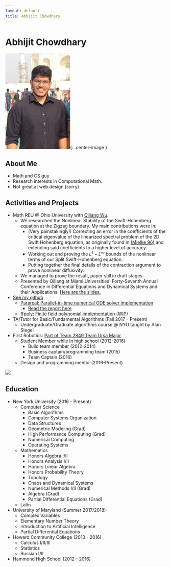 ```yaml
---
layout: default
title: Abhijit Chowdhary
---
```

# Abhijit Chowdhary

![](resources/profilepic.jpg){: .center-image }

## About Me
- Math and CS guy
- Research interests in Computational Math.
- Not great at web design (sorry)

## Activities and Projects

- Math REU @ Ohio University with [Qiliang Wu](https://sites.google.com/view/qwu/).
  - We researched the Nonlinear Stability of the Swift-Hohenberg equation at the
    Zigzag boundary. My main contributions were in:
    - (Very painstakingly!) Correcting an error in the coefficients of the
      critical eigenvalue of the
        linearized spectral problem of the 2D Swift Hohenberg equation, as
        originally found in [(Mielke
        96)](https://link.springer.com/article/10.1007/s002200050230) and
        extending said coefficients to a higher level of accuracy.
    - Working out and proving the $L^1-L^\infty$ bounds of the nonlinear terms
        of our Split Swift-Hohenberg equation.
    - Putting together the final details of the contraction argument to prove
        nonlinear diffusivity.
  - We managed to prove the result, paper still in draft stages.
  - Presented by Qiliang at Miami Universities' Forty-Seventh Annual Conference
    in Differential Equations and Dynamical Systems and their Applications.
    [Here are the slides.](./resources/zigzag.pdf)
- [See my github](https://github.com/abhijit-c)
  - [Parareal: Parallel-in-time numerical ODE solver implementation](https://github.com/abhijit-c/Parareal)
    - [Read the report here](./resources/Parareal.pdf)
  - [ffpoly: Finite field polynomial implementation (WIP)](https://github.com/abhijit-c/ffpoly)
- TA/Tutor for Basic/Fundamental Algorithms (Fall 2017 - Present)
  - Undergraduate/Graduate algorithms course @ NYU taught by Alan Siegel
- First Robotics: [Part of Team 2849 Team Ursa Major](http://hammondursamajor.org/)
  - Student Member while in high school (2012-2016)
    - Build team member (2012-2014)
    - Business captain/programming team (2015)
    - Team Captain (2016)
  - Design and programming mentor (2016-Present)
  
![](https://projecteuler.net/profile/TrostAft.png)

## Education
- New York University (2016 - Present)
  - Computer Science
    - Basic Algorithms
    - Computer Systems Organization
    - Data Structures
    - Geometric Modeling (Grad)
    - High Performance Computing (Grad)
    - Numerical Computing
    - Operating Systems
  - Mathematics
    - Honors Algebra I/II
    - Honors Analysis I/II
    - Honors Linear Algebra
    - Honors Probability Theory 
    - Topology 
    - Chaos and Dynamical Systems
    - Numerical Methods I/II (Grad)
    - Algebra (Grad)
    - Partial Differential Equations (Grad)
  - Latin
- University of Maryland (Summer 2017/2018)
  - Complex Variables
  - Elementary Number Theory 
  - Introduction to Artificial Intelligence
  - Partial Differential Equations
- Howard Community College (2013 - 2016)
  - Calculus I/II/III
  - Statistics
  - Russian I/II
- Hammond High School (2012 - 2016)
